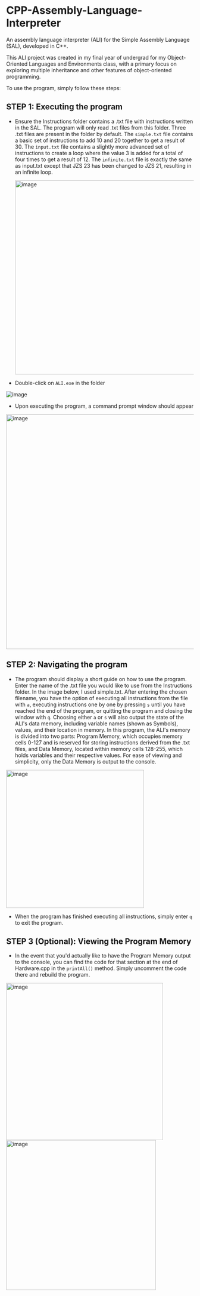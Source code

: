 # CPP-Assembly-Language-Interpreter
An assembly language interpreter (ALI) for the Simple Assembly Language (SAL), developed in C++.

This ALI project was created in my final year of undergrad for my Object-Oriented Languages and Environments class, with a primary focus on exploring multiple inheritance and other features of object-oriented programming.

To use the program, simply follow these steps:

## STEP 1: Executing the program

- Ensure the Instructions folder contains a .txt file with instructions written in the SAL. The program will only read .txt files from this folder. Three .txt files are present in the folder by default. The `simple.txt` file contains a basic set of instructions to add 10 and 20 together to get a result of 30. The `input.txt` file contains a slightly more advanced set of instructions to create a loop where the value 3 is added for a total of four times to get a result of 12. The `infinite.txt` file is exactly the same as input.txt except that JZS 23 has been changed to JZS 21, resulting in an infinite loop. 

  <img width="520" alt="image" src="https://github.com/user-attachments/assets/687645db-e80b-49b2-bb0b-4c8c072b303d" />

- Double-click on `ALI.exe` in the folder

![image](https://github.com/user-attachments/assets/a40a6cf3-0b1b-4360-9772-551f9cd061d8)

- Upon executing the program, a command prompt window should appear

<img width="629" alt="image" src="https://github.com/user-attachments/assets/e1a6cc11-c761-4654-a9ac-ffedaf8996a9" />

## STEP 2: Navigating the program

- The program should display a short guide on how to use the program. Enter the name of the .txt file you would like to use from the Instructions folder. In the image below, I used simple.txt. After entering the chosen filename, you have the option of executing all instructions from the file with `a`, executing instructions one by one by pressing `s` until you have reached the end of the program, or quitting the program and closing the window with `q`. Choosing either `a` or `s` will also output the state of the ALI's data memory, including variable names (shown as Symbols), values, and their location in memory.  In this program, the ALI's memory is divided into two parts: Program Memory, which occupies memory cells 0-127 and is reserved for storing instructions derived from the .txt files, and Data Memory, located within memory cells 128-255, which holds variables and their respective values. For ease of viewing and simplicity, only the Data Memory is output to the console.

<img width="370" alt="image" src="https://github.com/user-attachments/assets/bae80609-5cc8-4999-8e82-368490993b49" />

- When the program has finished executing all instructions, simply enter `q` to exit the program.

## STEP 3 (Optional): Viewing the Program Memory

- In the event that you'd actually like to have the Program Memory output to the console, you can find the code for that section at the end of Hardware.cpp in the `printAll()` method. Simply uncomment the code there and rebuild the program.

<img width="421" alt="image" src="https://github.com/user-attachments/assets/b9a95318-21aa-47f4-8d57-171c3c681b69" />
<img width="402" alt="image" src="https://github.com/user-attachments/assets/b1054c51-4fba-4bcd-ab02-cf0782ea0a2b" />











